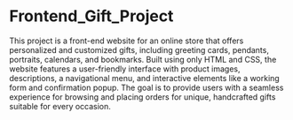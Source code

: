 # Frontend_Gift_Project
This project is a front-end website for an online store that offers personalized and customized gifts, including greeting cards, pendants, portraits, calendars, and bookmarks. Built using only HTML and CSS, the website features a user-friendly interface with product images, descriptions, a navigational menu, and interactive elements like a working form and confirmation popup. The goal is to provide users with a seamless experience for browsing and placing orders for unique, handcrafted gifts suitable for every occasion.
